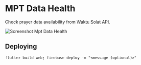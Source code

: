 # MPT Data Health

Check prayer data availability from [Waktu Solat API](https://api.waktusolat.app).

![Screenshot Mpt Data Health](https://imgur.com/1ikfAsk.png)

## Deploying

```
flutter build web; firebase deploy -m "<message (optional)>"
```
